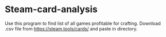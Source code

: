 # Steam-card-analysis
Use this program to find list of all games profitable for crafting.
Download .csv file from https://steam.tools/cards/ and paste in directory.
